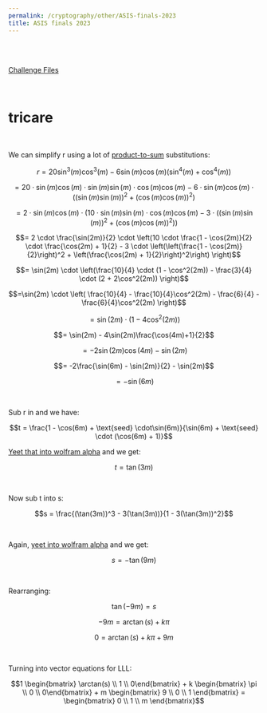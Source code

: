 ```yaml
---
permalink: /cryptography/other/ASIS-finals-2023
title: ASIS finals 2023
---
```


<br>
<br>

[Challenge Files](https://github.com/Connor-McCartney/CTF_Files/tree/main/2023/ASIS-finals)

<br>

# tricare

<br>

We can simplify r using a lot of [product-to-sum](https://andymath.com/wp-content/uploads/2019/09/Product-and-Sum-Formulas-e1567457862597.jpg) substitutions:

$$r = 20 \sin^3(m)\cos^3(m) - 6\sin(m)\cos(m)(\sin^4(m) + \cos^4(m))$$

$$= 20 \cdot\sin(m)\cos(m) \cdot \sin(m)\sin(m) \cdot \cos(m)\cos(m) - 6 \cdot \sin(m)\cos(m) \cdot ((\sin(m)\sin(m))^2 + (\cos(m)\cos(m))^2)$$

$$= 2 \cdot\sin(m)\cos(m) \cdot \left(10 \cdot \sin(m)\sin(m) \cdot \cos(m)\cos(m) - 3 \cdot ((\sin(m)\sin(m))^2 + (\cos(m)\cos(m))^2)\right)$$

$$= 2 \cdot \frac{\sin(2m)}{2} \cdot \left(10 \cdot  \frac{1 - \cos(2m)}{2} \cdot \frac{\cos(2m) + 1}{2} - 3 \cdot \left(\left(\frac{1 - \cos(2m)}{2}\right)^2 + \left(\frac{\cos(2m) + 1}{2}\right)^2\right) \right)$$

$$= \sin(2m) \cdot \left(\frac{10}{4} \cdot  (1 - \cos^2(2m)) - \frac{3}{4} \cdot (2 + 2\cos^2(2m))  \right)$$

$$=\sin(2m) \cdot \left(   \frac{10}{4} - \frac{10}{4}\cos^2(2m) - \frac{6}{4} - \frac{6}{4}\cos^2(2m)  \right)$$

$$=\sin(2m) \cdot ( 1  - 4\cos^2(2m) )$$

$$= \sin(2m) - 4\sin(2m)\frac{\cos(4m)+1}{2}$$

$$= -2\sin(2m)\cos(4m) -  \sin(2m)$$

$$= -2\frac{\sin(6m) - \sin(2m)}{2} -  \sin(2m)$$

$$= -\sin(6m)$$

<br>

Sub r in and we have:

$$t = \frac{1 - \cos(6m) + \text{seed} \cdot\sin(6m)}{\sin(6m) + \text{seed} \cdot (\cos(6m) + 1)}$$

[Yeet that into wolfram alpha](https://www.wolframalpha.com/input?i=%281+-+cos%286x%29+%2B+y+*+sin%286x%29%29+%2F+%28sin%286x%29+%2B+y+*+%28cos%286x%29%2B1%29%29) and we get:

$$t = \tan(3m)$$

<br>

Now sub t into s:

$$s = \frac{(\tan(3m))^3 - 3(\tan(3m))}{1 - 3(\tan(3m))^2}$$

<br>

Again, [yeet into wolfram alpha](https://www.wolframalpha.com/input?i=%28%28tan%283x%29%29%5E3+-+3%28tan%283x%29%29%29+%2F+%281+-+3%28tan%283x%29%5E2%29%29) and we get:

$$s = -\tan(9m)$$

<br>

Rearranging:

$$\tan(-9m) = s$$

$$-9m = \arctan(s) + k\pi$$

$$0 = \arctan(s) + k\pi + 9m$$

<br>

Turning into vector equations for LLL:

$$1 \begin{bmatrix} \arctan(s) \\ 1 \\ 0\end{bmatrix} + k \begin{bmatrix} \pi \\ 0 \\ 0\end{bmatrix} + m \begin{bmatrix} 9 \\ 0 \\ 1 \end{bmatrix}   = \begin{bmatrix} 0 \\ 1 \\ m \end{bmatrix}$$
